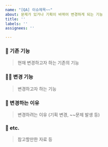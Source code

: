 ```yaml
---
name: "[QA] 이슈제목~~"
about: 문제가 있거나 기획이 바뀌어 변경하게 되는 기능
title: ''
labels: ''
assignees: ''

---
```


### 🐻 기존 기능

> 현재 변경하고자 하는 기존의 기능

### 🐻‍❄️ 변경 기능

> 변경하고자 하는 기능

### 🤔 변경하는 이유

> 변경하려는 이유 (기획 변경, ~~문제 발생 등)

### 🎸 etc.

> 참고할만한 자료 등
